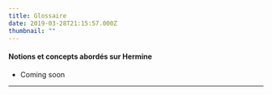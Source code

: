 ```yaml
---
title: Glossaire
date: 2019-03-28T21:15:57.000Z
thumbnail: ""
---
```

#### Notions et concepts abordés sur Hermine

* Coming soon

- - -